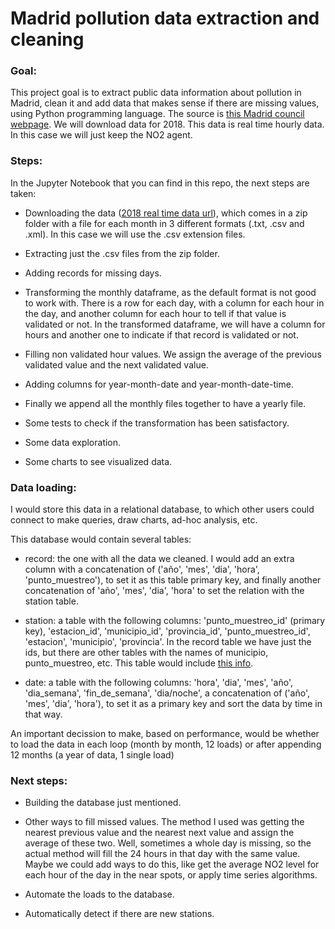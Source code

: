 # Madrid pollution data extraction and cleaning

### Goal:

This project goal is to extract public data information about pollution in Madrid, clean it and add data that makes sense if there are missing values, using Python programming language. The source is [this Madrid council webpage](https://datos.madrid.es/portal/site/egob/menuitem.c05c1f754a33a9fbe4b2e4b284f1a5a0/?vgnextoid=f3c0f7d512273410VgnVCM2000000c205a0aRCRD&vgnextchannel=374512b9ace9f310VgnVCM100000171f5a0aRCRD&vgnextfmt=default). We will download data for 2018. This data is real time hourly data. In this case we will just keep the NO2 agent.

### Steps:

In the Jupyter Notebook that you can find in this repo, the next steps are taken:

* Downloading the data ([2018 real time data url](https://datos.madrid.es/egob/catalogo/201200-10306314-calidad-aire-horario.zip)), which comes in a zip folder with a file for each month in 3 different formats (.txt, .csv and .xml). In this case we will use the .csv extension files.

* Extracting just the .csv files from the zip folder.

* Adding records for missing days.

* Transforming the monthly dataframe, as the default format is not good to work with. There is a row for each day, with a column for each hour in the day, and another column for each hour to tell if that value is validated or not. In the transformed dataframe, we will have a column for hours and another one to indicate if that record is validated or not.

* Filling  non validated hour values. We assign the average of the previous validated value and the next validated value.

* Adding columns for year-month-date and year-month-date-time.

* Finally we append all the monthly files together to have a yearly file.

* Some tests to check if the transformation has been satisfactory.

* Some data exploration.

* Some charts to see visualized data.

### Data loading:

I would store this data in a relational database, to which other users could connect to make queries, draw charts, ad-hoc analysis, etc.

This database would contain several tables:

* record: the one with all the data we cleaned. I would add an extra column with a concatenation of ('año', 'mes', 'dia', 'hora', 'punto_muestreo'), to set it as this table primary key, and finally another concatenation of 'año', 'mes', 'dia', 'hora' to set the relation with the station table.

* station: a table with the following columns: 'punto_muestreo_id' (primary key), 'estacion_id', 'municipio_id', 'provincia_id', 'punto_muestreo_id', 'estacion', 'municipio', 'provincia'. In the record table we have just the ids, but there are other tables with the names of municipio, punto_muestreo, etc. This table would include [this info](https://gist.github.com/koldLight/533038c852ca0a546da247292b5d9ab9).

* date: a table with the following columns: 'hora', 'dia', 'mes', 'año', 'dia_semana', 'fin_de_semana', 'dia/noche', a concatenation of ('año', 'mes', 'dia', 'hora'), to set it as a primary key and sort the data by time in that way.

An important decission to make, based on performance, would be whether to load the data in each loop (month by month, 12 loads) or after appending 12 months (a year of data, 1 single load)

### Next steps:

* Building the database just mentioned.

* Other ways to fill missed values. The method I used was getting the nearest previous value and the nearest next value and assign the average of these two. Well, sometimes a whole day is missing, so the actual method will fill the 24 hours in that day with the same value. Maybe we could add ways to do this, like get the average NO2 level for each hour of the day in the near spots, or apply time series algorithms.

* Automate the loads to the database.

* Automatically detect if there are new stations.